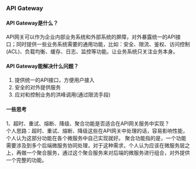 ### API Gateway
#### API Gateway是什么？
API网关可以作为企业内部业务系统和外部系统的屏障，对外暴露统一的API接口；同时提供一些业务系统需要的通用功能，比如：安全、限流、鉴权、访问控制(ACL)、负载均衡、缓存、日志、监控等功能。让业务系统只关注业务本身。
#### API Gateway能解决什么问题？
1. 提供统一的API接口，方便用户接入
2. 安全的对外提供服务
3. 应对和控制业务的洪峰调用(通过限流手段)

#### 一些思考
1、超时、重试、熔断、降级、聚合功能是否适合在API网关服务中实现？  
个人思路：超时、重试、熔断、降级这些在API网关中处理的话，容易影响性能，个人认为这部分功能在各个微服务中自己实现就好。 聚合功能指的是，一个功能需要涉及到多个后端微服务协同处理，对于这种需求，个人认为应该在微服务层之上，再做一个聚合服务，通过这个聚合服务来对后端的微服务进行组合，对外提供一个完整的功能。 
